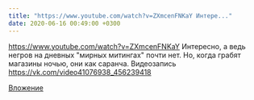 ```yaml
---
title: "https://www.youtube.com/watch?v=ZXmcenFNKaY Интере..."
date: 2020-06-16 00:49:00 +0300
---
```


https://www.youtube.com/watch?v=ZXmcenFNKaY Интересно, а ведь негров на дневных "мирных митингах" почти нет. Но, когда грабят магазины ночью, они как саранча.
Видеозапись
https://vk.com/video41076938_456239418

[Вложение](https://vk.com/video41076938_456239418)

